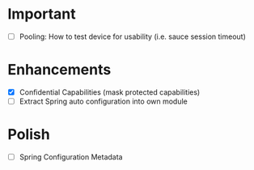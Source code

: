 # Important
- [ ] Pooling: How to test device for usability (i.e. sauce session timeout)

# Enhancements
- [X] Confidential Capabilities (mask protected capabilities)
- [ ] Extract Spring auto configuration into own module

# Polish
- [ ] Spring Configuration Metadata